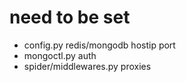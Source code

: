 # need to be set
- config.py redis/mongodb hostip port
- mongoctl.py auth
- spider/middlewares.py proxies
